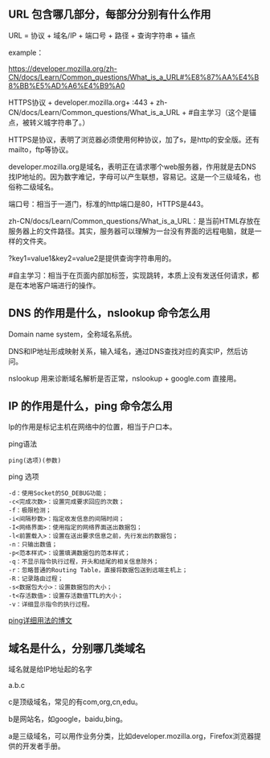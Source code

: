 ## URL 包含哪几部分，每部分分别有什么作用

URL = 协议 + 域名/IP + 端口号 + 路径 + 查询字符串 + 锚点

example：

https://developer.mozilla.org/zh-CN/docs/Learn/Common_questions/What_is_a_URL#%E8%87%AA%E4%B8%BB%E5%AD%A6%E4%B9%A0

HTTPS协议 + developer.mozilla.org+ :443 + zh-CN/docs/Learn/Common_questions/What_is_a_URL + #自主学习（这个是锚点，被转义城字符串了。）

HTTPS是协议，表明了浏览器必须使用何种协议，加了s，是http的安全版。还有mailto，ftp等协议。

developer.mozilla.org是域名，表明正在请求哪个web服务器，作用就是去DNS找IP地址的。因为数字难记，字母可以产生联想，容易记。这是一个三级域名，也俗称二级域名。

端口号：相当于一道门，标准的http端口是80，HTTPS是443。

zh-CN/docs/Learn/Common_questions/What_is_a_URL：是当前HTML存放在服务器上的文件路径。其实，服务器可以理解为一台没有界面的远程电脑，就是一样的文件夹。

?key1=value1&key2=value2是提供查询字符串用的。

#自主学习：相当于在页面内部加标签，实现跳转，本质上没有发送任何请求，都是在本地客户端进行的操作。



## DNS 的作用是什么，nslookup 命令怎么用

Domain name system，全称域名系统。

DNS和IP地址形成映射关系，输入域名，通过DNS查找对应的真实IP，然后访问。

nslookup 用来诊断域名解析是否正常，nslookup + google.com 直接用。



## IP 的作用是什么，ping 命令怎么用

Ip的作用是标记主机在网络中的位置，相当于户口本。

ping语法

```
ping(选项)(参数)
```

ping 选项

```
-d：使用Socket的SO_DEBUG功能；
-c<完成次数>：设置完成要求回应的次数；
-f：极限检测；
-i<间隔秒数>：指定收发信息的间隔时间；
-I<网络界面>：使用指定的网络界面送出数据包；
-l<前置载入>：设置在送出要求信息之前，先行发出的数据包；
-n：只输出数值；
-p<范本样式>：设置填满数据包的范本样式；
-q：不显示指令执行过程，开头和结尾的相关信息除外；
-r：忽略普通的Routing Table，直接将数据包送到远端主机上；
-R：记录路由过程；
-s<数据包大小>：设置数据包的大小；
-t<存活数值>：设置存活数值TTL的大小；
-v：详细显示指令的执行过程。
```

[ping详细用法的博文](https://www.cnblogs.com/machangwei-8/p/10352808.html)



## 域名是什么，分别哪几类域名

域名就是给IP地址起的名字

a.b.c

c是顶级域名，常见的有com,org,cn,edu。

b是网站名，如google，baidu,bing。

a是三级域名，可以用作业务分类，比如developer.mozilla.org，Firefox浏览器提供的开发者手册。

